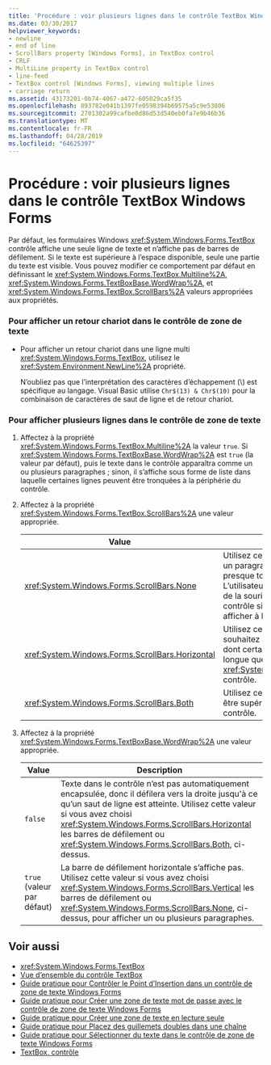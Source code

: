 ```yaml
---
title: 'Procédure : voir plusieurs lignes dans le contrôle TextBox Windows Forms'
ms.date: 03/30/2017
helpviewer_keywords:
- newline
- end of line
- ScrollBars property [Windows Forms], in TextBox control
- CRLF
- MultiLine property in TextBox control
- line-feed
- TextBox control [Windows Forms], viewing multiple lines
- carriage return
ms.assetid: 43173201-0b74-4067-a472-605029ca5f35
ms.openlocfilehash: 893782e041b1397fe0598394b69575a5c9e53806
ms.sourcegitcommit: 2701302a99cafbe0d86d53d540eb0fa7e9b46b36
ms.translationtype: MT
ms.contentlocale: fr-FR
ms.lasthandoff: 04/28/2019
ms.locfileid: "64625397"
---
```

# <a name="how-to-view-multiple-lines-in-the-windows-forms-textbox-control"></a>Procédure : voir plusieurs lignes dans le contrôle TextBox Windows Forms
Par défaut, les formulaires Windows <xref:System.Windows.Forms.TextBox> contrôle affiche une seule ligne de texte et n’affiche pas de barres de défilement. Si le texte est supérieure à l’espace disponible, seule une partie du texte est visible. Vous pouvez modifier ce comportement par défaut en définissant le <xref:System.Windows.Forms.TextBox.Multiline%2A>, <xref:System.Windows.Forms.TextBoxBase.WordWrap%2A>, et <xref:System.Windows.Forms.TextBox.ScrollBars%2A> valeurs appropriées aux propriétés.  
  
### <a name="to-display-a-carriage-return-in-the-textbox-control"></a>Pour afficher un retour chariot dans le contrôle de zone de texte  
  
- Pour afficher un retour chariot dans une ligne multi <xref:System.Windows.Forms.TextBox>, utilisez le <xref:System.Environment.NewLine%2A> propriété.  
  
     N’oubliez pas que l’interprétation des caractères d’échappement (\\) est spécifique au langage. Visual Basic utilise `Chr$(13) & Chr$(10)` pour la combinaison de caractères de saut de ligne et de retour chariot.  
  
### <a name="to-view-multiple-lines-in-the-textbox-control"></a>Pour afficher plusieurs lignes dans le contrôle de zone de texte  
  
1. Affectez à la propriété <xref:System.Windows.Forms.TextBox.Multiline%2A> la valeur `true`. Si <xref:System.Windows.Forms.TextBoxBase.WordWrap%2A> est `true` (la valeur par défaut), puis le texte dans le contrôle apparaîtra comme un ou plusieurs paragraphes ; sinon, il s’affiche sous forme de liste dans laquelle certaines lignes peuvent être tronquées à la périphérie du contrôle.  
  
2. Affectez à la propriété <xref:System.Windows.Forms.TextBox.ScrollBars%2A> une valeur appropriée.  
  
    |Value|Description|  
    |-----------|-----------------|  
    |<xref:System.Windows.Forms.ScrollBars.None>|Utilisez cette valeur si le texte sera un paragraphe qui correspond presque toujours le contrôle. L’utilisateur peut utiliser le pointeur de la souris pour vous déplacer le contrôle si le texte est trop long à afficher à la fois.|  
    |<xref:System.Windows.Forms.ScrollBars.Horizontal>|Utilisez cette valeur si vous souhaitez afficher une liste de lignes, dont certaines peuvent être plus longue que la largeur de la <xref:System.Windows.Forms.TextBox> contrôle.|  
    |<xref:System.Windows.Forms.ScrollBars.Both>|Utilisez cette valeur si la liste peut être supérieure à la hauteur du contrôle.|  
  
3. Affectez à la propriété <xref:System.Windows.Forms.TextBoxBase.WordWrap%2A> une valeur appropriée.  
  
    |Value|Description|  
    |-----------|-----------------|  
    |`false`|Texte dans le contrôle n’est pas automatiquement encapsulée, donc il défilera vers la droite jusqu'à ce qu’un saut de ligne est atteinte. Utilisez cette valeur si vous avez choisi <xref:System.Windows.Forms.ScrollBars.Horizontal> les barres de défilement ou <xref:System.Windows.Forms.ScrollBars.Both>, ci-dessus.|  
    |`true` (valeur par défaut)|La barre de défilement horizontale s’affiche pas. Utilisez cette valeur si vous avez choisi <xref:System.Windows.Forms.ScrollBars.Vertical> les barres de défilement ou <xref:System.Windows.Forms.ScrollBars.None>, ci-dessus, pour afficher un ou plusieurs paragraphes.|  
  
## <a name="see-also"></a>Voir aussi

- <xref:System.Windows.Forms.TextBox>
- [Vue d’ensemble du contrôle TextBox](textbox-control-overview-windows-forms.md)
- [Guide pratique pour Contrôler le Point d’Insertion dans un contrôle de zone de texte Windows Forms](how-to-control-the-insertion-point-in-a-windows-forms-textbox-control.md)
- [Guide pratique pour Créer une zone de texte mot de passe avec le contrôle de zone de texte Windows Forms](how-to-create-a-password-text-box-with-the-windows-forms-textbox-control.md)
- [Guide pratique pour Créer une zone de texte en lecture seule](how-to-create-a-read-only-text-box-windows-forms.md)
- [Guide pratique pour Placez des guillemets doubles dans une chaîne](how-to-put-quotation-marks-in-a-string-windows-forms.md)
- [Guide pratique pour Sélectionner du texte dans le contrôle de zone de texte Windows Forms](how-to-select-text-in-the-windows-forms-textbox-control.md)
- [TextBox, contrôle](textbox-control-windows-forms.md)
